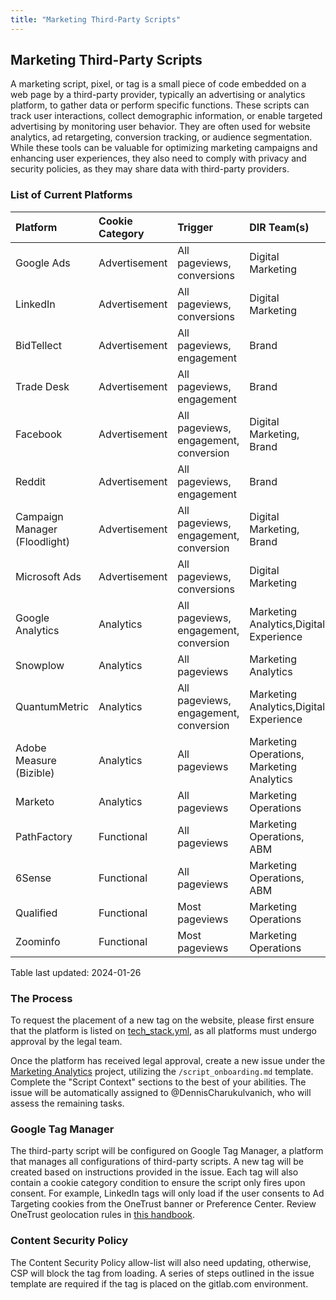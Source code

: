 ```yaml
---
title: "Marketing Third-Party Scripts"
---
```


## Marketing Third-Party Scripts

A marketing script, pixel, or tag is a small piece of code embedded on a web page by a third-party provider, typically an advertising or analytics platform, to gather data or perform specific functions. These scripts can track user interactions, collect demographic information, or enable targeted advertising by monitoring user behavior. They are often used for website analytics, ad retargeting, conversion tracking, or audience segmentation. While these tools can be valuable for optimizing marketing campaigns and enhancing user experiences, they also need to comply with privacy and security policies, as they may share data with third-party providers.

### List of Current Platforms

|Platform|Cookie Category|Trigger|DIR Team(s)|
|:----|:----|:----|:----|
|Google Ads|Advertisement|All pageviews, conversions|Digital Marketing|
|LinkedIn|Advertisement|All pageviews, conversions|Digital Marketing|
|BidTellect|Advertisement|All pageviews, engagement|Brand|
|Trade Desk|Advertisement|All pageviews, engagement|Brand|
|Facebook|Advertisement|All pageviews, engagement, conversion|Digital Marketing, Brand|
|Reddit|Advertisement|All pageviews, engagement|Brand|
|Campaign Manager (Floodlight)|Advertisement|All pageviews, engagement, conversion|Digital Marketing, Brand|
|Microsoft Ads|Advertisement|All pageviews, conversions|Digital Marketing|
|Google Analytics|Analytics|All pageviews, engagement, conversion|Marketing Analytics,Digital Experience|
|Snowplow|Analytics|All pageviews|Marketing Analytics|
|QuantumMetric|Analytics|All pageviews, engagement, conversion|Marketing Analytics,Digital Experience|
|Adobe Measure (Bizible)|Analytics|All pageviews|Marketing Operations, Marketing Analytics|
|Marketo|Analytics|All pageviews|Marketing Operations|
|PathFactory|Functional|All pageviews|Marketing Operations, ABM|
|6Sense|Functional|All pageviews|Marketing Operations, ABM|
|Qualified|Functional|Most pageviews|Marketing Operations|
|Zoominfo|Functional|Most pageviews|Marketing Operations|

Table last updated: 2024-01-26

### The Process

To request the placement of a new tag on the website, please first ensure that the platform is listed on [tech_stack.yml](https://gitlab.com/gitlab-com/www-gitlab-com/-/blob/master/data/tech_stack.yml), as all platforms must undergo approval by the legal team.

Once the platform has received legal approval, create a new issue under the [Marketing Analytics](https://gitlab.com/gitlab-com/marketing/marketing-strategy-performance/-/issues/new) project, utilizing the `/script_onboarding.md` template. Complete the "Script Context" sections to the best of your abilities. The issue will be automatically assigned to @DennisCharukulvanich, who will assess the remaining tasks.

### Google Tag Manager

The third-party script will be configured on Google Tag Manager, a platform that manages all configurations of third-party scripts. A new tag will be created based on instructions provided in the issue. Each tag will also contain a cookie category condition to ensure the script only fires upon consent. For example, LinkedIn tags will only load if the user consents to Ad Targeting cookies from the OneTrust banner or Preference Center. Review OneTrust geolocation rules in [this handbook](/handbook/marketing/digital-experience/onetrust/#banner-rules).

### Content Security Policy

The Content Security Policy allow-list will also need updating, otherwise, CSP will block the tag from loading. A series of steps outlined in the issue template are required if the tag is placed on the gitlab.com environment.
